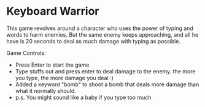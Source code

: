 # Keyboard Warrior

This game revolves around a character who uses the power of typing and words to harm enemies.
But the same enemy keeps approaching, and all he have is 20 seconds to deal as much damage with typing as possible.

Game Controls:
- Press Enter to start the game
- Type stuffs out and press enter to deal damage to the enemy. the more you type, the more damage you deal :)
- Added a keyword "bomb" to shoot a bomb that deals more damage than what it normally should.
- p.s. You might sound like a baby if you type too much
